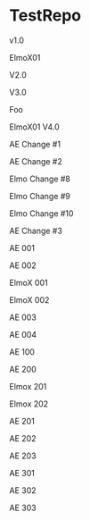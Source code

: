 # TestRepo

v1.0

ElmoX01

V2.0

V3.0

Foo

ElmoX01 V4.0

AE Change #1

AE Change #2

Elmo Change #8

Elmo Change #9

Elmo Change #10

AE Change #3

AE 001

AE 002

ElmoX 001

ElmoX 002

AE 003

AE 004

AE 100

AE 200

Elmox 201

Elmox 202

AE 201

AE 202

AE 203

AE 301

AE 302

AE 303
